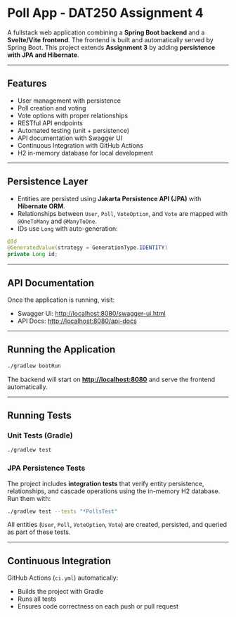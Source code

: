 # Poll App - DAT250 Assignment 4

A fullstack web application combining a **Spring Boot backend** and a **Svelte/Vite frontend**.
The frontend is built and automatically served by Spring Boot.
This project extends **Assignment 3** by adding **persistence with JPA and Hibernate**.

---

## Features

* User management with persistence
* Poll creation and voting
* Vote options with proper relationships
* RESTful API endpoints
* Automated testing (unit + persistence)
* API documentation with Swagger UI
* Continuous Integration with GitHub Actions
* H2 in-memory database for local development

---

## Persistence Layer

* Entities are persisted using **Jakarta Persistence API (JPA)** with **Hibernate ORM**.
* Relationships between `User`, `Poll`, `VoteOption`, and `Vote` are mapped with `@OneToMany` and `@ManyToOne`.
* IDs use `Long` with auto-generation:

```java
@Id
@GeneratedValue(strategy = GenerationType.IDENTITY)
private Long id;
```

---

## API Documentation

Once the application is running, visit:

* Swagger UI: [http://localhost:8080/swagger-ui.html](http://localhost:8080/swagger-ui.html)
* API Docs: [http://localhost:8080/api-docs](http://localhost:8080/api-docs)

---

## Running the Application

```bash
./gradlew bootRun
```

The backend will start on **[http://localhost:8080](http://localhost:8080)** and serve the frontend automatically.

---

## Running Tests

### Unit Tests (Gradle)

```bash
./gradlew test
```

### JPA Persistence Tests

The project includes **integration tests** that verify entity persistence, relationships, and cascade operations using the in-memory H2 database.
Run them with:

```bash
./gradlew test --tests "*PollsTest"
```

All entities (`User`, `Poll`, `VoteOption`, `Vote`) are created, persisted, and queried as part of these tests.

---

## Continuous Integration

GitHub Actions (`ci.yml`) automatically:

* Builds the project with Gradle
* Runs all tests
* Ensures code correctness on each push or pull request


